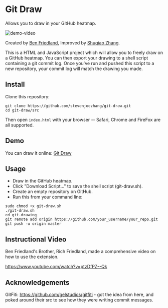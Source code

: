# Git Draw
Allows you to draw in your GitHub heatmap.

![demo-video](media/demo-video.gif)

Created by [Ben Friedland](http://www.bugben.com), Improved by [Shuqiao Zhang](http://zsq.im).

This is a HTML and JavaScript project which will allow you to freely draw on a GitHub heatmap. You can then export your drawing to a shell script containing a git commit log. Once you've run and pushed this script to a new repository, your commit log will match the drawing you made.

## Install
Clone this repository:
```
git clone https://github.com/stevenjoezhang/git-draw.git
cd git-draw/src
```

Then open `index.html` with your browser -- Safari, Chrome and FireFox are all supported.

## Demo

You can draw it online: [Git Draw](https://galaxymimi.com/app/gitdraw)

## Usage

- Draw in the GitHub heatmap.
- Click "Download Script..." to save the shell script (git-draw.sh).
- Create an empty repository on GitHub.
- Run this from your command line:
```
sudo chmod +x git-draw.sh
./git-draw.sh
cd git-drawing
git remote add origin https://github.com/your_username/your_repo.git
git push -u origin master
```

## Instructional Video

Ben Friedland's Brother, Rich Friedland, made a comprehensive video on how to use the extension.

https://www.youtube.com/watch?v=ptzDfPZ--Qk

## Acknowledgements

GitFiti: https://github.com/gelstudios/gitfiti - got the idea from here, and poked around their src to see how they were writing commit messages.
